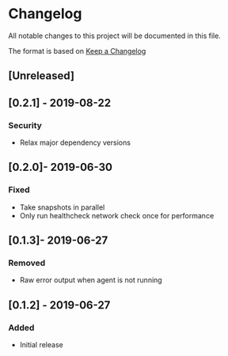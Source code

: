 # Changelog

All notable changes to this project will be documented in this file.

The format is based on [Keep a Changelog](http://keepachangelog.com/en/1.0.0/)

## [Unreleased]

## [0.2.1] - 2019-08-22

### Security

- Relax major dependency versions

## [0.2.0]- 2019-06-30

### Fixed

- Take snapshots in parallel
- Only run healthcheck network check once for performance

## [0.1.3]- 2019-06-27

### Removed

- Raw error output when agent is not running

## [0.1.2] - 2019-06-27

### Added

- Initial release
